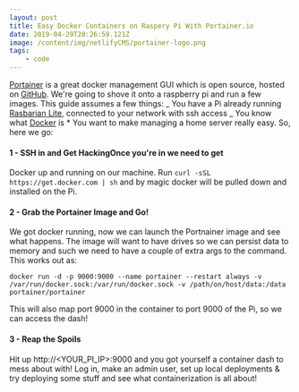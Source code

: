 ```yaml
---
layout: post
title: Easy Docker Containers on Raspery Pi With Portainer.io
date: 2019-04-29T20:26:59.121Z
image: /content/img/netlifyCMS/portainer-logo.png
tags:
    - code
---
```


[Portainer](https://www.portainer.io/) is a great docker management GUI which is open source, hosted on [GitHub](https://github.com/portainer/portainer). We're going to shove it onto a raspberry pi and run a few images. This guide assumes a few things: _ You have a Pi already running [Rasbarian Lite](https://www.raspberrypi.org/downloads/raspbian/), connected to your network with ssh access _ You know what [Docker](https://www.docker.com/) is \* You want to make managing a home server really easy.
So, here we go:

#### 1 - SSH in and Get HackingOnce you're in we need to get

Docker up and running on our machine. Run `curl -sSL https://get.docker.com | sh` and by magic docker will be pulled down and installed on the Pi.

#### 2 - Grab the Portainer Image and Go!

We got docker running, now we can launch the Portnainer image and see what happens. The image will want to have drives so we can persist data to memory and such we need to have a couple of extra args to the command. This works out as:

`docker run -d -p 9000:9000 --name portainer --restart always -v /var/run/docker.sock:/var/run/docker.sock -v /path/on/host/data:/data portainer/portainer`

This will also map port 9000 in the container to port 9000 of the Pi, so we can access the dash!

#### 3 - Reap the Spoils

Hit up http://\<YOUR_PI_IP\>:9000 and you got yourself a container dash to mess about with! Log in, make an admin user, set up local deployments & try deploying some stuff and see what containerization is all about!
